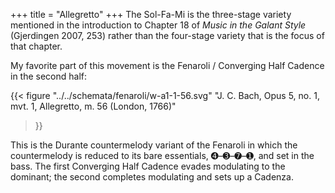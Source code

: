 +++
title = "Allegretto"
+++
The Sol-Fa-Mi is the three-stage variety mentioned in the introduction to
Chapter 18 of *Music in the Galant Style* (Gjerdingen 2007, 253) rather than
the four-stage variety that is the focus of that chapter.

My favorite part of this movement is the Fenaroli / Converging Half Cadence in
the second half:

{{<
  figure
  "../../schemata/fenaroli/w-a1-1-56.svg"
  "J. C. Bach, Opus 5, no. 1, mvt. 1, Allegretto, m. 56 (London, 1766)"
>}}

This is the Durante countermelody variant of the Fenaroli in which the
countermelody is reduced to its bare essentials, ➍–➌–➐–➊, and set in the bass.
The first Converging Half Cadence evades modulating to the dominant; the second
completes modulating and sets up a Cadenza.
